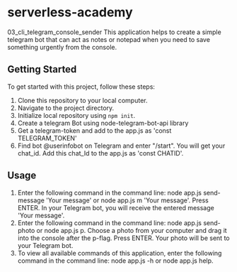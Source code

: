 # serverless-academy

03_cli_telegram_console_sender
This application helps to create a simple telegram bot that can act as notes or notepad when you need to save something urgently from the console.

## Getting Started

To get started with this project, follow these steps:

1. Clone this repository to your local computer.
2. Navigate to the project directory.
3. Initialize local repository using `npm init`.
4. Create a telegram Bot using node-telegram-bot-api library
5. Get a telegram-token and add to the app.js as 'const TELEGRAM_TOKEN'
6. Find bot @userinfobot on Telegram and enter "/start". You will get your chat_id. Add this chat_Id to the app.js as 'const CHATID'.


## Usage

1. Enter the following command in the command line: node app.js send-message 'Your message' or node app.js m 'Your message'. Press ENTER. In your Telegram bot, you will receive the entered message 'Your message'.
2. Enter the following command in the command line: node app.js send-photo or node app.js p. Choose a photo from your computer and drag it into the console after the p-flag. Press ENTER. Your photo will be sent to your Telegram bot.
3. To view all available commands of this application, enter the following command in the command line: node app.js -h or node app.js help.
